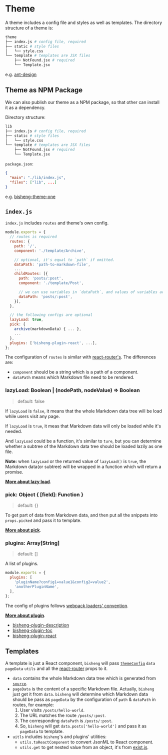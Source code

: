 # Theme

A theme includes a config file and styles as well as templates. The directory structure of a theme is:

```bash
theme
├── index.js # config file, required
├── static # style files
│   └── style.css
└── template # templates are JSX files
    ├── NotFound.jsx # required
    └── Template.jsx
```

e.g. [ant-design](https://github.com/ant-design/ant-design/tree/master/site/theme)

## Theme as NPM Package

We can also publish our theme as a NPM package, so that other can install it as a dependency.

Directory structure:

```bash
lib
├── index.js # config file, required
├── static # style files
│   └── style.css
└── template # templates are JSX files
    ├── NotFound.jsx # required
    └── Template.jsx
```

`package.json`:

```json
{
  "main": "./lib/index.js",
  "files": ["lib", ...]
}
```

e.g. [bisheng-theme-one](https://github.com/benjycui/bisheng-theme-one)

## `index.js`

`index.js` includes `routes` and theme's own config.

```js
module.exports = {
  // routes is required
  routes: {
    path: '/',
    component: './template/Archive',

    // optional, it's equal to `path` if omitted.
    dataPath: 'path-to-markdown-file',
    ...
    childRoutes: [{
      path: 'posts/:post',
      component: './template/Post',

      // we can use variables in `dataPath`, and values of variables are equal to them in path
      dataPath: 'posts/:post',
    }],
  },

  // the following configs are optional
  lazyLoad: true,
  pick: {
    archive(markdownData) { ... },
    ...
  },
  plugins: ['bisheng-plugin-react', ...],
};
```

The configuration of `routes` is similar with [react-router's](https://github.com/reactjs/react-router/blob/master/docs/guides/RouteConfiguration.md#configuration-with-plain-routes). The differences are:

* `component` should be a string which is a path of a component.
* `dataPath` means which Markdown file need to be rendered.

### lazyLoad: Boolean | (nodePath, nodeValue) => Boolean

> default: false

If `lazyLoad` is `false`, it means that the whole Markdown data tree will be load while users visit any page.

If `lazyLoad` is `true`, it meas that Markdown data will only be loaded while it's needed.

And `lazyLoad` could be a function, it's similar to `ture`, but you can determine whether a subtree of the Markdown data tree should be loaded lazily as one file.

**Note:** when `lazyLoad` or the returned value of `lazyLoad()` is `true`, the Markdown data(or subtree) will be wrapped in a function which will return a promise.

[**More about lazy load**](https://github.com/benjycui/bisheng/tree/master/docs/lazy-load.md).

### pick: Object { [field]: Function }

> default: {}

To get part of data from Markdown data, and then put all the snippets into `props.picked` and pass it to template.

[**More about pick**](https://github.com/benjycui/bisheng/tree/master/docs/pick.md).

### plugins: Array[String]

> default: []

A list of plugins.

```js
module.exports = {
  plugins: [
    'pluginName?config1=value1&config2=value2',
    'anotherPluginName',
  ],
};
```

The config of plugins follows [webpack loaders' convention](https://www.npmjs.com/package/loader-utils#parsequery).

[**More about plugin**](https://github.com/benjycui/bisheng/tree/master/docs/plugin.md).

* [bisheng-plugin-description](https://github.com/benjycui/bisheng-plugin-description)
* [bisheng-plugin-toc](https://github.com/benjycui/bisheng-plugin-toc)
* [bisheng-plugin-react](https://github.com/benjycui/bisheng-plugin-react)


## Templates

A template is just a React component, `bisheng` will pass [`themeConfig`](https://github.com/benjycui/bisheng#themeconfig-any) `data` `pageData` `utils` and all the [react-router](https://github.com/reactjs/react-router) props to it.

* `data` contains the whole Markdown data tree which is generated from [`source`](https://github.com/benjycui/bisheng#source-string--arraystring--object-category-string--arraystring).
* `pageData` is the content of a specific Markdown file. Actually, `bisheng` just get it from `data`. `bisheng` will determine which Markdown data should be pass as `pageData` by the configuration of `path` & `dataPath` in routes, for example:
  1. User visits `/posts/hello-world`.
  2. The URL matches the route `/posts/:post`.
  3. The corresponding `dataPath` is `/posts/:post`.
  4. So, `bisheng` will get `data.posts['hello-world']` and pass it as `pageData` to template.
* `uitls` includes `bisheng`'s and plugins' utilities:
  * `utils.toReactComponent` to convert JsonML to React component.
  * `utils.get` to get nested value from an object, it's from [exist.js](https://github.com/benjycui/exist.js#existgetobj-nestedprop-defaultvalue).
